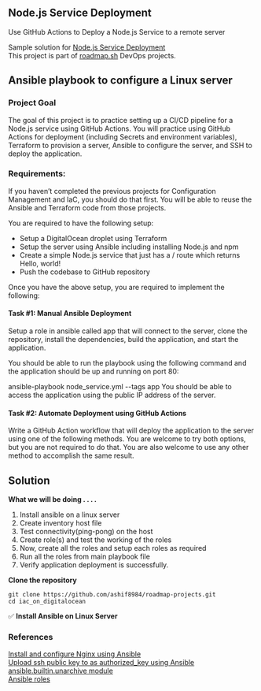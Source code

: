 ## Node.js Service Deployment
Use GitHub Actions to Deploy a Node.js Service to a remote server


Sample solution for [Node.js Service Deployment](https://roadmap.sh/projects/nodejs-service-deployment)\
This project is part of [roadmap.sh](https://roadmap.sh/projects) DevOps projects.


## Ansible playbook to configure a Linux server 

### Project Goal
The goal of this project is to practice setting up a CI/CD pipeline for a Node.js service using GitHub Actions. You will practice using GitHub Actions for deployment (including Secrets and environment variables), Terraform to provision a server, Ansible to configure the server, and SSH to deploy the application.

### Requirements:

If you haven’t completed the previous projects for Configuration Management and IaC, you should do that first. You will be able to reuse the Ansible and Terraform code from those projects.

You are required to have the following setup:

- Setup a DigitalOcean droplet using Terraform
- Setup the server using Ansible including installing Node.js and npm
- Create a simple Node.js service that just has a / route which returns Hello, world!
- Push the codebase to GitHub repository

Once you have the above setup, you are required to implement the following:

#### Task #1: Manual Ansible Deployment
Setup a role in ansible called app that will connect to the server, clone the repository, install the dependencies, build the application, and start the application.

You should be able to run the playbook using the following command and the application should be up and running on port 80:

ansible-playbook node_service.yml --tags app
You should be able to access the application using the public IP address of the server.

#### Task #2: Automate Deployment using GitHub Actions
Write a GitHub Action workflow that will deploy the application to the server using one of the following methods. You are welcome to try both options, but you are not required to do that. You are also welcome to use any other method to accomplish the same result.

## Solution

**What we will be doing . . . .**

1. Install ansible on a linux server
2. Create inventory host file
3. Test connectivity(ping-pong) on the host
4. Create role(s) and test the working of the roles
5. Now, create all the roles and setup each roles as required
6. Run all the roles from main playbook file
7. Verify application deployment is successfully.


**Clone the repository**
```
git clone https://github.com/ashif8984/roadmap-projects.git
cd iac_on_digitalocean
```


✅  **Install Ansible on Linux Server**



### References

[Install and configure Nginx using Ansible](https://code-maven.com/install-and-configure-nginx-using-ansible)\
[Upload ssh public key to as authorized_key using Ansible](https://www.cyberciti.biz/faq/how-to-upload-ssh-public-key-to-as-authorized_key-using-ansible/)\
[ansible.builtin.unarchive module](https://docs.ansible.com/ansible/latest/collections/ansible/builtin/unarchive_module.html#examples)\
[Ansible roles](https://docs.ansible.com/ansible/latest/playbook_guide/playbooks_reuse_roles.html#role-directory-structure)
